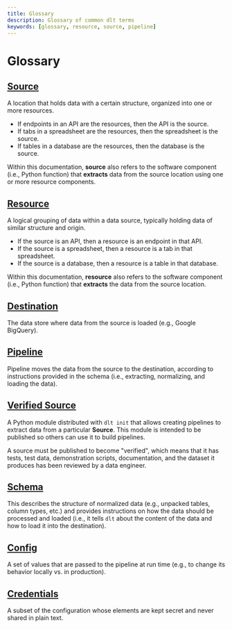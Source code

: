 ```yaml
---
title: Glossary
description: Glossary of common dlt terms
keywords: [glossary, resource, source, pipeline]
---
```


# Glossary

## [Source](source)

A location that holds data with a certain structure, organized into one or more resources.

- If endpoints in an API are the resources, then the API is the source.
- If tabs in a spreadsheet are the resources, then the spreadsheet is the source.
- If tables in a database are the resources, then the database is the source.

Within this documentation, **source** also refers to the software component (i.e., Python function)
that **extracts** data from the source location using one or more resource components.

## [Resource](resource)

A logical grouping of data within a data source, typically holding data of similar structure and
origin.

- If the source is an API, then a resource is an endpoint in that API.
- If the source is a spreadsheet, then a resource is a tab in that spreadsheet.
- If the source is a database, then a resource is a table in that database.

Within this documentation, **resource** also refers to the software component (i.e., Python function)
that **extracts** the data from the source location.

## [Destination](../dlt-ecosystem/destinations)

The data store where data from the source is loaded (e.g., Google BigQuery).

## [Pipeline](pipeline)

Pipeline moves the data from the source to the destination, according to instructions provided in the schema
(i.e., extracting, normalizing, and loading the data).

## [Verified Source](../walkthroughs/add-a-verified-source)

A Python module distributed with `dlt init` that allows creating pipelines to extract data from a
particular **Source**. This module is intended to be published so others can use it to
build pipelines.

A source must be published to become "verified", which means that it has tests, test data,
demonstration scripts, documentation, and the dataset it produces has been reviewed by a data engineer.

## [Schema](schema)

This describes the structure of normalized data (e.g., unpacked tables, column types, etc.) and provides
instructions on how the data should be processed and loaded (i.e., it tells `dlt` about the content
of the data and how to load it into the destination).

## [Config](credentials/configuration)

A set of values that are passed to the pipeline at run time (e.g., to change its behavior locally vs.
in production).

## [Credentials](credentials/config_specs)

A subset of the configuration whose elements are kept secret and never shared in plain text.

